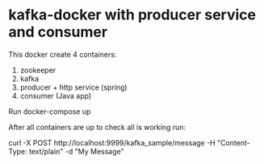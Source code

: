  kafka-docker with producer service and consumer
============

This docker create 4 containers: 
1. zookeeper
2. kafka
3. producer + http service (spring)
4. consumer (Java app)


Run docker-compose up

After all containers are up to check all is working run:


curl -X POST http://localhost:9999/kafka_sample/message -H "Content-Type: text/plain" -d "My Message"

